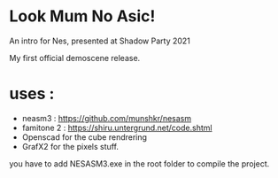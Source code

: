 # Look Mum No Asic!
An intro for Nes, presented at Shadow Party 2021

My first official demoscene release.

# uses :
- neasm3 : https://github.com/munshkr/nesasm
- famitone 2 : https://shiru.untergrund.net/code.shtml
- Openscad for the cube rendrering
- GrafX2 for the pixels stuff.

you have to add NESASM3.exe in the root folder to compile the project.